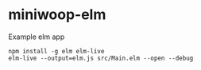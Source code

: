 # miniwoop-elm
Example elm app

```
npm install -g elm elm-live
elm-live --output=elm.js src/Main.elm --open --debug
```
